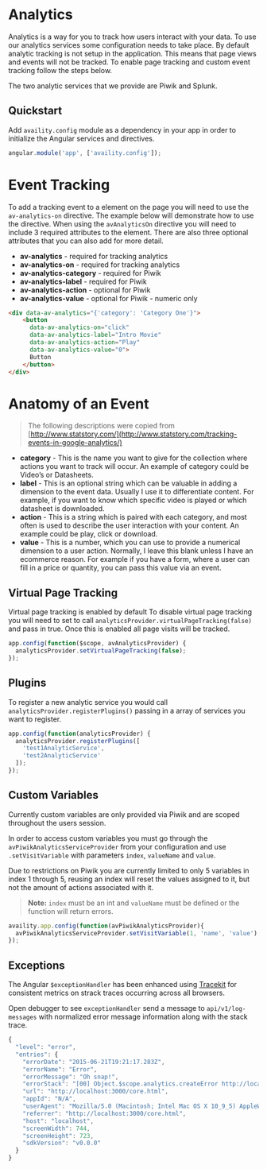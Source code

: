 # Analytics

Analytics is a way for you to track how users interact with your data. To use our analytics services some configuration needs to take place. By default analytic tracking is not setup in the application. This means that page views and events will not be tracked. To enable page tracking and custom event tracking follow the steps below.

The two analytic services that we provide are Piwik and Splunk.

## Quickstart

Add `availity.config` module as a dependency in your app in order to initialize the Angular services and directives.

```js
angular.module('app', ['availity.config']);
```

# Event Tracking

To add a tracking event to a element on the page you will need to use the `av-analytics-on` directive. The example below will demonstrate how to use the directive. When using the `avAnalyticsOn` directive you will need to include 3 required attributes to the element. There are also three optional attributes that you can also add for more detail.

* **av-analytics** - required for tracking analytics
* **av-analytics-on** - required for tracking analytics
* **av-analytics-category** - required for Piwik
* **av-analytics-label** - required for Piwik
* **av-analytics-action** - optional for Piwik
* **av-analytics-value** - optional for Piwik - numeric only

```html
<div data-av-analytics="{'category': 'Category One'}">
    <button
      data-av-analytics-on="click"
      data-av-analytics-label="Intro Movie"
      data-av-analytics-action="Play"
      data-av-analytics-value="0">
      Button
    </button>
</div>
```

# Anatomy of an Event

> The following descriptions were copied from [http://www.statstory.com/](http://www.statstory.com/tracking-events-in-google-analytics/)

* **category** - This is the name you want to give for the collection where actions you want to track will occur. An example of category could be Video’s or Datasheets.
* **label** - This is an optional string which can be valuable in adding a dimension to the event data. Usually I use it to differentiate content. For example, if you want to know which specific video is played or which datasheet is downloaded.
* **action** - This is a string which is paired with each category, and most often is used to describe the user interaction with your content. An example could be play, click or download.
* **value** - This is a number, which you can use to provide a numerical dimension to a user action. Normally, I leave this blank unless I have an ecommerce reason. For example if you have a form, where a user can fill in a price or quantity, you can pass this value via an event.

## Virtual Page Tracking

Virtual page tracking is enabled by default  To disable virtual page tracking you will need to set to call `analyticsProvider.virtualPageTracking(false)` and pass in true. Once this is enabled all page visits will be tracked.

```js
app.config(function($scope, avAnalyticsProvider) {
  analyticsProvider.setVirtualPageTracking(false);
});
```

## Plugins

To register a new analytic service you would call `analyticsProvider.registerPlugins()` passing in a array of services you want to register.

```js
app.config(function(analyticsProvider) {
  analyticsProvider.registerPlugins([
    'test1AnalyticService',
    'test2AnalyticService'
  ]);
});
```

## Custom Variables

Currently custom variables are only provided via Piwik and are scoped throughout the users session.

In order to access custom variables you must go through the `avPiwikAnalyticsServiceProvider` from your configuration and use `.setVisitVariable` with parameters `index`, `valueName` and `value`.

Due to restrictions on Piwik you are currently limited to only 5 variables in index 1 through 5, reusing an index will reset the values assigned to it, but not the amount of actions associated with it.

> **Note:** `index` must be an int and `valueName` must be defined or the function will return errors.

```js
availity.app.config(function(avPiwikAnalyticsProvider){
  avPiwikAnalyticsServiceProvider.setVisitVariable(1, 'name', 'value');
});
```

## Exceptions

The Angular `$exceptionHandler` has been enhanced using [Tracekit](https://github.com/csnover/TraceKit) for consistent metrics on strack traces occurring across all browsers.

Open debugger to see `exceptionHandler` send a message to `api/v1/log-messages` with normalized error message information along with the stack trace.

```js
{
  "level": "error",
  "entries": {
    "errorDate": "2015-06-21T19:21:17.283Z",
    "errorName": "Error",
    "errorMessage": "Oh snap!",
    "errorStack": "[00] Object.$scope.analytics.createError http://localhost:3000/js/docs-demos.js:46:15\n[01] Parser.functionCall http://cdnjs.cloudflare.com/ajax/libs/angular.js/1.2.28/angular.js:10903:21\n[02] ngEventDirectives.(anonymous function).compile.element.on.callback http://cdnjs.cloudflare.com/ajax/libs/angular.js/1.2.28/angular.js:19259:17\n[03] Scope.$get.Scope.$eval http://cdnjs.cloudflare.com/ajax/libs/angular.js/1.2.28/angular.js:12811:28\n[04] Scope.$get.Scope.$apply http://cdnjs.cloudflare.com/ajax/libs/angular.js/1.2.28/angular.js:12909:23\n[05] HTMLButtonElement.&lt;anonymous&gt; http://cdnjs.cloudflare.com/ajax/libs/angular.js/1.2.28/angular.js:19264:23\n[06] HTMLButtonElement.m.event.dispatch http://ajax.googleapis.com/ajax/libs/jquery/1.11.1/jquery.min.js:3:8436\n[07] HTMLButtonElement.m.event.add.r.handle http://ajax.googleapis.com/ajax/libs/jquery/1.11.1/jquery.min.js:3:5146",
    "url": "http://localhost:3000/core.html",
    "appId": "N/A",
    "userAgent": "Mozilla/5.0 (Macintosh; Intel Mac OS X 10_9_5) AppleWebKit/537.36 (KHTML, like Gecko) Chrome/43.0.2357.81 Safari/537.36",
    "referrer": "http://localhost:3000/core.html",
    "host": "localhost",
    "screenWidth": 744,
    "screenHeight": 723,
    "sdkVersion": "v0.0.0"
  }
}
```
